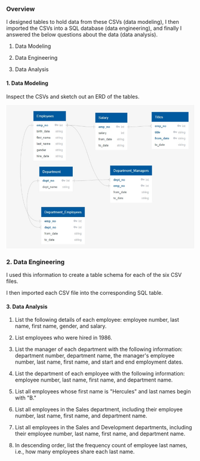 ### Overview

I designed tables to hold data from these CSVs (data modeling), I then imported the CSVs into a SQL database (data engineering), and finally I answered the below questions about the data (data analysis).

1. Data Modeling

2. Data Engineering

3. Data Analysis

#### 1. Data Modeling

Inspect the CSVs and sketch out an ERD of the tables.

![](EmployeeSQL/ERD.png)

### 2. Data Engineering

I used this information to create a table schema for each of the six CSV files.

I then imported each CSV file into the corresponding SQL table.

#### 3. Data Analysis

1. List the following details of each employee: employee number, last name, first name, gender, and salary.

2. List employees who were hired in 1986.

3. List the manager of each department with the following information: department number, department name, the manager's employee number, last name, first name, and start and end employment dates.

4. List the department of each employee with the following information: employee number, last name, first name, and department name.

5. List all employees whose first name is "Hercules" and last names begin with "B."

6. List all employees in the Sales department, including their employee number, last name, first name, and department name.

7. List all employees in the Sales and Development departments, including their employee number, last name, first name, and department name.

8. In descending order, list the frequency count of employee last names, i.e., how many employees share each last name.